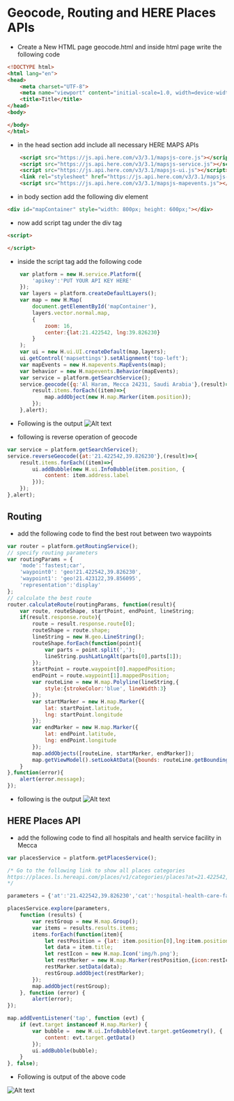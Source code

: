 # Geocode, Routing and HERE Places APIs
* Create a New HTML page geocode.html and inside html page write the following code
```html
<!DOCTYPE html>
<html lang="en">
<head>
    <meta charset="UTF-8">
	<meta name="viewport" content="initial-scale=1.0, width=device-width" />
    <title>Title</title>
</head>
<body>

</body>
</html>

```
* in the head section add include all necessary HERE MAPS APIs
```html
    <script src="https://js.api.here.com/v3/3.1/mapsjs-core.js"></script>
    <script src="https://js.api.here.com/v3/3.1/mapsjs-service.js"></script>
    <script src="https://js.api.here.com/v3/3.1/mapsjs-ui.js"></script>
    <link rel="stylesheet" href="https://js.api.here.com/v3/3.1/mapsjs-ui.css" />
    <script src="https://js.api.here.com/v3/3.1/mapsjs-mapevents.js"></script>

```
* in body section add the following div element
```html
<div id="mapContainer" style="width: 800px; height: 600px;"></div>
```
* now add script tag under the div tag
```html
<script>

</script>
```
* inside the script tag add the following code
```javascript
    var platform = new H.service.Platform({
        'apikey':'PUT YOUR API KEY HERE'
    });
    var layers = platform.createDefaultLayers();
    var map = new H.Map(
        document.getElementById('mapContainer'),
        layers.vector.normal.map,
        {
            zoom: 16,
            center:{lat:21.422542, lng:39.826230}
        }
    );
    var ui = new H.ui.UI.createDefault(map,layers);
    ui.getControl('mapsettings').setAlignment('top-left');
    var mapEvents = new H.mapevents.MapEvents(map);
    var behavior = new H.mapevents.Behavior(mapEvents);
    var service = platform.getSearchService();
    service.geocode({q:'Al Haram, Mecca 24231, Saudi Arabia'},(result)=>{
        result.items.forEach((item)=>{
            map.addObject(new H.map.Marker(item.position));
        });
    },alert);

```
* Following is the output
![Alt text](/img/screen8.png)

* following is reverse operation of geocode
```javascript
var service = platform.getSearchService();
service.reverseGeocode({at:'21.422542,39.826230'},(result)=>{
    result.items.forEach((item)=>{
        ui.addBubble(new H.ui.InfoBubble(item.position, {
            content: item.address.label
        }));
    });
},alert);

```
## Routing
* add the following code to find the best rout between two waypoints
```javascript
var router = platform.getRoutingService();
// specify routing parameters
var routingParams = {
    'mode':'fastest;car',
    'waypoint0': 'geo!21.422542,39.826230',
    'waypoint1': 'geo!21.423122,39.856095',
    'representation':'display'
};
// calculate the best route
router.calculateRoute(routingParams, function(result){
    var route, routeShape, startPoint, endPoint, lineString;
    if(result.response.route){
        route = result.response.route[0];
        routeShape = route.shape;
        lineString = new H.geo.LineString();
        routeShape.forEach(function(point){
            var parts = point.split(',');
            lineString.pushLatLngAlt(parts[0],parts[1]);
        });
        startPoint = route.waypoint[0].mappedPosition;
        endPoint = route.waypoint[1].mappedPosition;
        var routeLine = new H.map.Polyline(lineString,{
            style:{strokeColor:'blue', lineWidth:3}
        });
        var startMarker = new H.map.Marker({
            lat: startPoint.latitude,
            lng: startPoint.longitude
        });
        var endMarker = new H.map.Marker({
            lat: endPoint.latitude,
            lng: endPoint.longitude
        });
        map.addObjects([routeLine, startMarker, endMarker]);
        map.getViewModel().setLookAtData({bounds: routeLine.getBoundingBox()});
    }
},function(error){
    alert(error.message);
});
```
* following is the output
![Alt text](/img/screen9.png)

## HERE Places API
* add the following code to find all hospitals and health service facility in Mecca
```javascript
var placesService = platform.getPlacesService();

/* Go to the following link to show all places categories
https://places.ls.hereapi.com/places/v1/categories/places?at=21.422542,39.826230&apiKey={YOUR API KEY}
*/

parameters = {'at':'21.422542,39.826230','cat':'hospital-health-care-facility'};

placesService.explore(parameters,
    function (results) {
        var restGroup = new H.map.Group();
        var items = results.results.items;
        items.forEach(function(item){
            let restPosition = {lat: item.position[0],lng:item.position[1]};
            let data = item.title;
            let restIcon = new H.map.Icon('img/h.png');
            let restMarker = new H.map.Marker(restPosition,{icon:restIcon});
            restMarker.setData(data);
            restGroup.addObject(restMarker);
        });
        map.addObject(restGroup);
    }, function (error) {
        alert(error);
});

map.addEventListener('tap', function (evt) {
    if (evt.target instanceof H.map.Marker) {
        var bubble =  new H.ui.InfoBubble(evt.target.getGeometry(), {
            content: evt.target.getData()
        });
        ui.addBubble(bubble);
    }
}, false);

```

* Following is output of the above code

![Alt text](/img/screen10.png)

